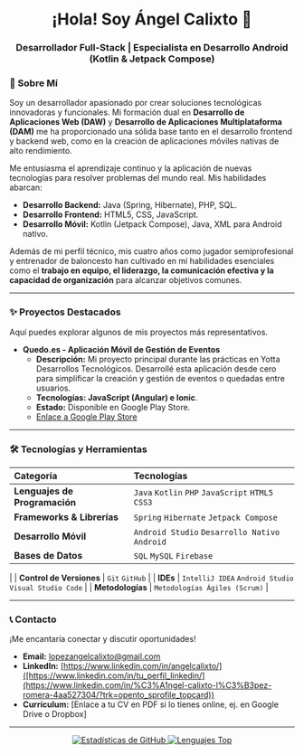 <div align="center">
  <h1>¡Hola! Soy Ángel Calixto 👋</h1>
  <h3>Desarrollador Full-Stack | Especialista en Desarrollo Android (Kotlin & Jetpack Compose)</h3>
</div>

### 🚀 Sobre Mí

Soy un desarrollador apasionado por crear soluciones tecnológicas innovadoras y funcionales. Mi formación dual en **Desarrollo de Aplicaciones Web (DAW)** y **Desarrollo de Aplicaciones Multiplataforma (DAM)** me ha proporcionado una sólida base tanto en el desarrollo frontend y backend web, como en la creación de aplicaciones móviles nativas de alto rendimiento.

Me entusiasma el aprendizaje continuo y la aplicación de nuevas tecnologías para resolver problemas del mundo real. Mis habilidades abarcan:

* **Desarrollo Backend:** Java (Spring, Hibernate), PHP, SQL.
* **Desarrollo Frontend:** HTML5, CSS, JavaScript.
* **Desarrollo Móvil:** Kotlin (Jetpack Compose), Java, XML para Android nativo.

Además de mi perfil técnico, mis cuatro años como jugador semiprofesional y entrenador de baloncesto han cultivado en mí habilidades esenciales como el **trabajo en equipo, el liderazgo, la comunicación efectiva y la capacidad de organización** para alcanzar objetivos comunes.

---

### ✨ Proyectos Destacados

Aquí puedes explorar algunos de mis proyectos más representativos.

* **Quedo.es - Aplicación Móvil de Gestión de Eventos**
    * **Descripción:** Mi proyecto principal durante las prácticas en Yotta Desarrollos Tecnológicos. Desarrollé esta aplicación desde cero para simplificar la creación y gestión de eventos o quedadas entre usuarios.
    * **Tecnologías: JavaScript (Angular) e Ionic**. 
    * **Estado:** Disponible en Google Play Store.
    * [Enlace a Google Play Store](https://play.google.com/store/apps/details?id=com.yottadesarrollos.pc.quedoapp&pcampaignid=web_share)

---

### 🛠️ Tecnologías y Herramientas

| Categoría                  | Tecnologías                                                                 |
| :------------------------- | :-------------------------------------------------------------------------- |
| **Lenguajes de Programación** | `Java` `Kotlin` `PHP` `JavaScript` `HTML5` `CSS3`                             |
| **Frameworks & Librerías** | `Spring` `Hibernate` `Jetpack Compose`                                        |
| **Desarrollo Móvil** | `Android Studio` `Desarrollo Nativo Android`                                 |
| **Bases de Datos** | `SQL` `MySQL` `Firebase`
  |
| **Control de Versiones** | `Git` `GitHub`                                                                |
| **IDEs** | `IntelliJ IDEA` `Android Studio` `Visual Studio Code`                         |
| **Metodologías** | `Metodologías Ágiles (Scrum)`                                                 |

---

### 📞 Contacto

¡Me encantaría conectar y discutir oportunidades!

* **Email:** [lopezangelcalixto@gmail.com](mailto:lopezangelcalixto@gmail.com)
* **LinkedIn:** [https://www.linkedin.com/in/angelcalixto/]([https://www.linkedin.com/in/tu_perfil_linkedin/](https://www.linkedin.com/in/%C3%A1ngel-calixto-l%C3%B3pez-romera-4aa527304/?trk=opento_sprofile_topcard))
* **Currículum:** [Enlace a tu CV en PDF si lo tienes online, ej. en Google Drive o Dropbox]

---

<div align="center">
  <a href="https://github.com/aclr27">
    <img src="https://github-readme-stats.vercel.app/api?username=aclr27&show_icons=true&theme=radical&hide_border=true" alt="Estadísticas de GitHub">
  </a>
  <a href="https://github.com/aclr27">
    <img src="https://github-readme-stats.vercel.app/api/top-langs/?username=aclr27&layout=compact&theme=radical&hide_border=true" alt="Lenguajes Top">
  </a>
</div>
